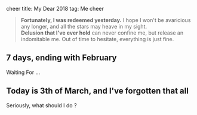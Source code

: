 cheer
title: My Dear 2018
tag: Me
cheer

> **Fortunately, I was redeemed yesterday.** I hope I won't be avaricious any longer, and all the stars may heave in my sight.   
> **Delusion that I've ever hold** can never confine me, but release an indomitable me. Out of time to hesitate, everything is just fine.

## 7 days, ending with February

Waiting For ...

## Today is 3th of March, and I've forgotten that all

Seriously, what should I do ?


